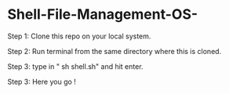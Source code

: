 # Shell-File-Management-OS-

Step 1: Clone this repo on your local system.

Step 2: Run terminal from the same directory where this is cloned.

Step 3: type in " sh shell.sh" and hit enter.

Step 3: Here you go !

